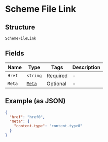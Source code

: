 
# Scheme File Link

## Structure

`SchemeFileLink`

## Fields

| Name | Type | Tags | Description |
|  --- | --- | --- | --- |
| `Href` | `string` | Required | - |
| `Meta` | [`Meta`](../../doc/models/meta.md) | Optional | - |

## Example (as JSON)

```json
{
  "href": "href0",
  "meta": {
    "content-type": "content-type0"
  }
}
```

